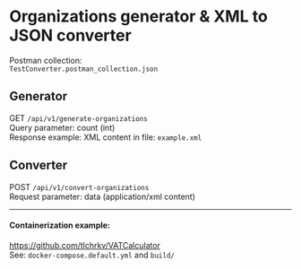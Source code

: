 # Organizations generator & XML to JSON converter

Postman collection:  
`TestConverter.postman_collection.json`

## Generator
GET `/api/v1/generate-organizations`  
Query parameter: count (int)  
Response example: XML content in file: `example.xml`  

## Converter
POST `/api/v1/convert-organizations`  
Request parameter: data (application/xml content)  

--------

#### Сontainerization example:  
https://github.com/tlchrkv/VATCalculator  
See: `docker-compose.default.yml` and `build/`

